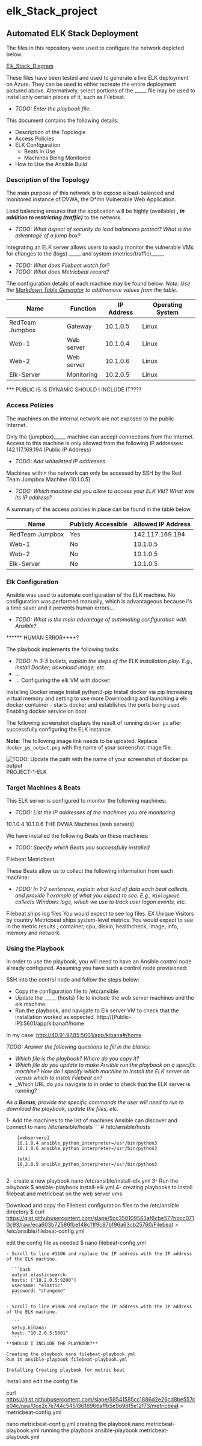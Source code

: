 # elk_Stack_project

## Automated ELK Stack Deployment

The files in this repository were used to configure the network depicted below.

[Elk_Stack_Diagram](https://github.com/SZD08/elk_Stack_project/blob/main/Diagrams/Elk-STACK-diagram.JPG)

These files have been tested and used to generate a live ELK deployment on Azure. They can be used to either recreate the entire deployment pictured above. Alternatively, select portions of the _____ file may be used to install only certain pieces of it, such as Filebeat.

  - _TODO: Enter the playbook file._

This document contains the following details:
- Description of the Topologie
- Access Policies
- ELK Configuration
  - Beats in Use
  - Machines Being Monitored
- How to Use the Ansible Build


### Description of the Topology

The main purpose of this network is to expose a load-balanced and monitored instance of DVWA, the D*mn Vulnerable Web Application.

Load balancing ensures that the application will be highly (available) _____, in addition to restricting (traffic)_____ to the network.
- _TODO: What aspect of security do load balancers protect? What is the advantage of a jump box?_

Integrating an ELK server allows users to easily monitor the vulnerable VMs for changes to the (logs) _____ and system (metrics/traffic)_____.
- _TODO: What does Filebeat watch for?_
- _TODO: What does Metricbeat record?_

The configuration details of each machine may be found below.
_Note: Use the [Markdown Table Generator](http://www.tablesgenerator.com/markdown_tables) to add/remove values from the table_.

| Name            | Function          | IP Address | Operating System |
|-----------------|-------------------|------------|------------------|
| RedTeam Jumpbox | Gateway           | 10.1.0.5   | Linux            |
| Web-1           | Web server        | 10.1.0.4   | Linux            |
| Web-2           | Web server        | 10.1.0.6   | Linux            |
| Elk-Server      | Monitoring        | 10.2.0.5   | Linux            |

*** PUBLIC IS IS DYNAMIC SHOULD I INCLUDE IT????

### Access Policies

The machines on the internal network are not exposed to the public Internet. 

Only the (jumpbox)_____ machine can accept connections from the Internet. Access to this machine is only allowed from the following IP addresses: 142.117.169.194 (Public IP Address)
- _TODO: Add whitelisted IP addresses_

Machines within the network can only be accessed by SSH by the Red Team Jumpbox Machine (10.1.0.5).
- _TODO: Which machine did you allow to access your ELK VM? What was its IP address?_

A summary of the access policies in place can be found in the table below.

| Name            | Publicly Accessible | Allowed IP Address |
|-----------------|---------------------|--------------------|
| RedTeam Jumpbox | Yes                 | 142.117.169.194    |
| Web-1           | No                  | 10.1.0.5           |
| Web-2           | No                  | 10.1.0.5           |
| Elk-Server      | No                  | 10.1.0.5           |

### Elk Configuration

Ansible was used to automate configuration of the ELK machine. No configuration was performed manually, which is advantageous because i's a time saver and it prevents human errors...
- _TODO: What is the main advantage of automating configuration with Ansible?_

****** HUMAN ERROR****?

The playbook implements the following tasks:
- _TODO: In 3-5 bullets, explain the steps of the ELK installation play. E.g., install Docker; download image; etc._
- ...
- ...
Configuring the elk VM with docker:

Installing Docker image
Install python3-pip
Install docker via pip
Increasing virtual memory and setting to use more
Downloading and launching a elk docker container - starts docker and establishes the ports being used.
Enabling docker service on boot

The following screenshot displays the result of running `docker ps` after successfully configuring the ELK instance.

**Note**: The following image link needs to be updated. Replace `docker_ps_output.png` with the name of your screenshot image file.  


![TODO: Update the path with the name of your screenshot of docker ps output](Images/docker_ps_output.png) PROJECT-1-ELK

### Target Machines & Beats
This ELK server is configured to monitor the following machines:
- _TODO: List the IP addresses of the machines you are monitoring_

10.1.0.4
10.1.0.6
THE DVWA Machines (web servers)

We have installed the following Beats on these machines:
- _TODO: Specify which Beats you successfully installed_

Filebeat 
Metricbeat

These Beats allow us to collect the following information from each machine:
- _TODO: In 1-2 sentences, explain what kind of data each beat collects, and provide 1 example of what you expect to see. E.g., `Winlogbeat` collects Windows logs, which we use to track user logon events, etc._

Filebeat ships log files  You would expect to see log files. EX Unique Visitors by country
Metricbeat ships system-level metrics. You would expect to see in the metric results ; container, cpu, diskio, healthcheck, image, info, memory and network.

### Using the Playbook
In order to use the playbook, you will need to have an Ansible control node already configured. Assuming you have such a control node provisioned: 

SSH into the control node and follow the steps below:

- Copy the configuration file to /etc/ansible.
- Update the _____ (hosts) file to include the web server machines and the elk machine.
- Run the playbook, and navigate to Elk server VM to check that the installation worked as expected.
http://[Public-IP]:5601/app/kibana#/home


In my case:
http://40.91.97.85:5601/app/kibana#/home


_TODO: Answer the following questions to fill in the blanks:_
- _Which file is the playbook? Where do you copy it?_
- _Which file do you update to make Ansible run the playbook on a specific machine? How do I specify which machine to install the ELK server on versus which to install Filebeat on?_
- _Which URL do you navigate to in order to check that the ELK server is running?

_As a **Bonus**, provide the specific commands the user will need to run to download the playbook, update the files, etc._


1- Add the machines to the list of machines Ansible can discover and connect to 
nano /etc/ansible/hosts
		```
		# /etc/ansible/hosts

		[webservers]
		10.1.0.4 ansible_python_interpreter=/usr/bin/python3
		10.1.0.6 ansible_python_interpreter=/usr/bin/python3

		[elk]
		10.2.0.5 ansible_python_interpreter=/usr/bin/python3
		```

2- create a new playbook nano /etc/ansible/install-elk.yml
3- Run the playbook $ ansible-playbook install-elk.yml
4- creating playbooks to install filebeat and metricbeat on the web server vms

Download and copy the Filebeat configuration files to the /etc/ansible directory
$ curl https://gist.githubusercontent.com/slape/5cc350109583af6cbe577bbcc0710c93/raw/eca603b72586fbe148c11f9c87bf96a63cb25760/Filebeat > /etc/ansible/filebeat-config.yml

edit the config file as needed $ nano filebeat-config.yml

    - Scroll to line #1106 and replace the IP address with the IP address of the ELK machine.

      ```bash
      output.elasticsearch:
      hosts: ["10.2.0.5:9200"]
      username: "elastic"
      password: "changeme"
      ```

    - Scroll to line #1806 and replace the IP address with the IP address of the ELK machine.

      ```   
      setup.kibana:
      host: "10.2.0.5:5601"
      ```
    **SHOULD I INCLUDE THE PLAYBOOK?**

    Creating the playbook nano filebeat-playbook.yml
    Run it ansible-playbook filebeat-playbook.yml

    Installing Creating playbook for metric beat

Install and edit the config file 

curl https://gist.githubusercontent.com/slape/58541585cc1886d2e26cd8be557ce04c/raw/0ce2c7e744c54513616966affb5e9d96f5e12f73/metricbeat > metricbeat-config.yml

nano metricbeat-config.yml
creating the playbook
nano metricbeat-playbook.yml
running the playbook
ansible-playbook metricbeat-playbook.yml
